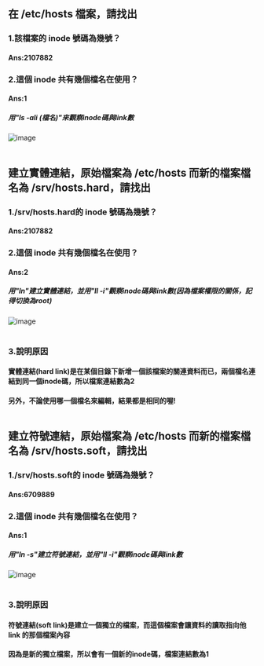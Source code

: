 ## 在 /etc/hosts 檔案，請找出<br>
### 1.該檔案的 inode 號碼為幾號？<br>
#### Ans:2107882<br>
### 2.這個 inode 共有幾個檔名在使用？<br>
#### Ans:1<br>
##### 用"ls -ali (檔名)"來觀察inode碼與link數<br>
![image](https://github.com/bill0330/107-1-ntcu-linux/blob/HW-5/ACS107137/img/1-1.png?raw=true)<br><br>
## 建立實體連結，原始檔案為 /etc/hosts 而新的檔案檔名為 /srv/hosts.hard，請找出<br>
### 1./srv/hosts.hard的 inode 號碼為幾號？<br>
#### Ans:2107882<br>
### 2.這個 inode 共有幾個檔名在使用？<br>
#### Ans:2<br>
##### 用"ln"建立實體連結，並用"ll -i"觀察inode碼與link數(因為檔案權限的關係，記得切換為root)<br>
![image](https://github.com/bill0330/107-1-ntcu-linux/blob/HW-5/ACS107137/img/1-2.png?raw=true)<br><br>
### 3.說明原因<br>
#### 實體連結(hard link)是在某個目錄下新增一個該檔案的關連資料而已，兩個檔名連結到同一個inode碼，所以檔案連結數為2<br>
#### 另外，不論使用哪一個檔名來編輯，結果都是相同的喔!<br><br>

## 建立符號連結，原始檔案為 /etc/hosts 而新的檔案檔名為 /srv/hosts.soft，請找出<br>
### 1./srv/hosts.soft的 inode 號碼為幾號？<br>
#### Ans:6709889<br>
### 2.這個 inode 共有幾個檔名在使用？<br>
#### Ans:1<br>
##### 用"ln -s"建立符號連結，並用"ll -i"觀察inode碼與link數<br>
![image](https://github.com/bill0330/107-1-ntcu-linux/blob/HW-5/ACS107137/img/1-3.png?raw=true)<br><br>
### 3.說明原因<br>
#### 符號連結(soft link)是建立一個獨立的檔案，而這個檔案會讓資料的讀取指向他 link 的那個檔案內容<br>
#### 因為是新的獨立檔案，所以會有一個新的inode碼，檔案連結數為1<br>

